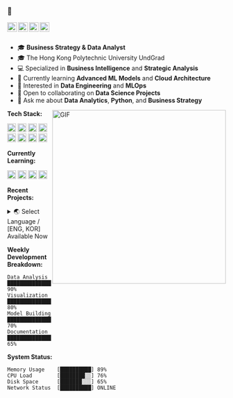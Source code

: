 ### 👋

<p align="left">
<a href="https://linkedin.com/in/your-profile">
  <img align="left" alt="LinkedIn" width="22px" src="https://cdn.jsdelivr.net/npm/simple-icons@3.12.2/icons/linkedin.svg" />
</a>
<a href="https://github.com/your-github">
  <img align="left" alt="Github" width="22px" src="https://cdn.jsdelivr.net/npm/simple-icons@3.12.2/icons/github.svg" />
</a>
<a href="mailto:your.email@gmail.com">
  <img align="left" alt="Email" width="22px" src="https://cdn.jsdelivr.net/npm/simple-icons@3.12.2/icons/gmail.svg" />
</a>
<a href="https://tableau.com/your-profile">
  <img align="left" alt="Tableau" width="22px" src="https://cdn.jsdelivr.net/npm/simple-icons@3.12.2/icons/tableau.svg" />
</a>
</p>

<br />
<br />

- 🎓 **Business Strategy & Data Analyst**
- 🎓 The Hong Kong Polytechnic University UndGrad
- 💻 Specialized in **Business Intelligence** and **Strategic Analysis**
- 🌱 Currently learning **Advanced ML Models** and **Cloud Architecture**
- 🤔 Interested in **Data Engineering** and **MLOps**
- 💼 Open to collaborating on **Data Science Projects**
- 💬 Ask me about **Data Analytics**, **Python**, and **Business Strategy**


<img align="right" alt="GIF" width="400px" src="https://media.giphy.com/media/SWoSkN6DxTszqIKEqv/giphy.gif" />

**Tech Stack:**  

<code><img height="20" src="https://cdn.jsdelivr.net/npm/simple-icons@3.12.2/icons/python.svg"></code>
<code><img height="20" src="https://cdn.jsdelivr.net/npm/simple-icons@3.12.2/icons/r.svg"></code>
<code><img height="20" src="https://cdn.jsdelivr.net/npm/simple-icons@3.12.2/icons/mysql.svg"></code>
<code><img height="20" src="https://cdn.jsdelivr.net/npm/simple-icons@3.12.2/icons/postgresql.svg"></code>
<code><img height="20" src="https://cdn.jsdelivr.net/npm/simple-icons@3.12.2/icons/tableau.svg"></code>
<code><img height="20" src="https://cdn.jsdelivr.net/npm/simple-icons@3.12.2/icons/powerbi.svg"></code>
<code><img height="20" src="https://cdn.jsdelivr.net/npm/simple-icons@3.12.2/icons/jupyter.svg"></code>
<code><img height="20" src="https://cdn.jsdelivr.net/npm/simple-icons@3.12.2/icons/git.svg"></code>

**Currently Learning:**

<code><img height="20" src="https://cdn.jsdelivr.net/npm/simple-icons@3.12.2/icons/tensorflow.svg"></code>
<code><img height="20" src="https://cdn.jsdelivr.net/npm/simple-icons@3.12.2/icons/amazonaws.svg"></code>
<code><img height="20" src="https://cdn.jsdelivr.net/npm/simple-icons@3.12.2/icons/googlecloud.svg"></code>
<code><img height="20" src="https://cdn.jsdelivr.net/npm/simple-icons@3.12.2/icons/apachekafka.svg"></code>

**Recent Projects:**

<details>
<summary>🌏 Select Language / [ENG, KOR] Available Now </summary>

<details>
<summary>Recent Projects [ENG]</summary>

<details>
<summary>
📊 Marketing ROI Optimization System
━━━━━━━━━━━━━━━━━━━━━━━━━━━━━━━━━━━━━━━━
• Improved marketing ROI by 30%
• Status: [██████████] 100% Complete
</summary>

### Marketing ROI Optimization System
#### Overview
Developed and implemented a comprehensive marketing ROI optimization system to enhance campaign performance and reduce costs.

#### Key Achievements
- Improved marketing ROI by 30%
- Reduced customer acquisition cost by 25%
- Automated campaign performance tracking
- Implemented real-time optimization algorithms

#### Technical Details
- **Tech Stack:** Python, Pandas, Scikit-learn
- **APIs Integrated:** Google Analytics, Facebook Ads, LinkedIn Ads
- **Database:** PostgreSQL
- **Visualization:** Tableau

#### Architecture
```text
Data Collection → Processing → Analysis → Optimization
```

#### [View Project Details →](https://github.com/your-github/marketing-roi)
</details>

<details>
<summary>
🤖 Customer Churn Prediction Model
━━━━━━━━━━━━━━━━━━━━━━━━━━━━━━━━━━━━━━━━
• Achieved 85% prediction accuracy
• Status: [██████████] 100% Complete
</summary>

### Customer Churn Prediction Model
#### Overview
Built a machine learning model to predict customer churn and implement preventive measures.

#### Key Achievements
- Achieved 85% prediction accuracy
- Reduced customer churn by 20%
- Implemented automated early warning system
- Created interactive dashboard for stakeholders

#### Technical Details
- **Tech Stack:** TensorFlow, Keras, PostgreSQL
- **Model Type:** Deep Learning Neural Network
- **Features:** 50+ customer behavior indicators
- **Deployment:** AWS SageMaker

#### Model Architecture
```text
Input Layer → Dense(128) → Dense(64) → Dense(32) → Output
```

#### [View Project Details →](https://github.com/your-github/churn-prediction)
</details>

<details>
<summary>
📈 Demand Forecasting System
━━━━━━━━━━━━━━━━━━━━━━━━━━━━━━━━━━━━━━━━
• 92% forecast accuracy achieved
• Status: [████████░░] 80% Complete
</summary>

### Demand Forecasting System
#### Overview
Developed an advanced demand forecasting system using time series analysis and machine learning.

#### Key Achievements
- 92% forecast accuracy achieved
- Reduced inventory costs by 25%
- Implemented automated stock management
- Real-time adjustment capabilities

#### Technical Details
- **Tech Stack:** Python, Prophet, PySpark
- **Algorithm:** Facebook Prophet + Custom LSTM
- **Data Sources:** ERP, POS, External Factors
- **Scale:** Processing 1M+ daily transactions

#### System Architecture
```text
Data Pipeline → Feature Engineering → Model Training → Prediction
```

#### [View Project Details →](https://github.com/your-github/demand-forecast)
</details>

<details>
<summary>
👥 Customer Segmentation Analysis
━━━━━━━━━━━━━━━━━━━━━━━━━━━━━━━━━━━━━━━━
• Identified 5 distinct customer segments
• Status: [██████░░░░] 60% Complete
</summary>

### Customer Segmentation Analysis
#### Overview
Conducted comprehensive customer segmentation analysis using advanced clustering techniques.

#### Key Achievements
- Identified 5 distinct customer segments
- Increased conversion rate by 40%
- Developed targeted marketing strategies
- Created interactive segment explorer

#### Technical Details
- **Tech Stack:** Python, Scikit-learn, PowerBI
- **Clustering Method:** K-means + Hierarchical
- **Features:** Demographics, Behavior, Transactions
- **Visualization:** PowerBI Dashboard

#### Analysis Process
```text
Data Prep → Clustering → Validation → Strategy
```

#### [View Project Details →](https://github.com/your-github/customer-segmentation)
</details>

</details>

<details>
<summary>최근 프로젝트 [KOR]</summary>

<details>
<summary>
📊 마케팅 ROI 최적화 시스템
━━━━━━━━━━━━━━━━━━━━━━━━━━━━━━━━━━━━━━━━
• 마케팅 ROI 30% 개선
• 진행상태: [██████████] 100% 완료
</summary>

### 마케팅 ROI 최적화 시스템
#### 개요
캠페인 성과 향상과 비용 절감을 위한 포괄적인 마케팅 ROI 최적화 시스템 개발 및 구현

#### 주요 성과
- 마케팅 ROI 30% 개선
- 고객 획득 비용 25% 절감
- 캠페인 성과 추적 자동화
- 실시간 최적화 알고리즘 구현

#### 기술 상세
- **기술 스택:** Python, Pandas, Scikit-learn
- **API 통합:** Google Analytics, Facebook Ads, LinkedIn Ads
- **데이터베이스:** PostgreSQL
- **시각화:** Tableau

#### 아키텍처
```text
데이터 수집 → 처리 → 분석 → 최적화
```

#### [프로젝트 상세 보기 →](https://github.com/your-github/marketing-roi)
</details>

<details>
<summary>
🤖 고객 이탈 예측 모델
━━━━━━━━━━━━━━━━━━━━━━━━━━━━━━━━━━━━━━━━
• 85% 예측 정확도 달성
• 진행상태: [██████████] 100% 완료
</summary>

### 고객 이탈 예측 모델
#### 개요
고객 이탈을 예측하고 예방 조치를 구현하기 위한 머신러닝 모델 구축

#### 주요 성과
- 85% 예측 정확도 달성
- 고객 이탈률 20% 감소
- 자동화된 조기 경보 시스템 구현
- 이해관계자를 위한 대시보드 제작

#### 기술 상세
- **기술 스택:** TensorFlow, Keras, PostgreSQL
- **모델 유형:** 딥러닝 신경망
- **특성:** 50개 이상의 고객 행동 지표
- **배포:** AWS SageMaker

#### 모델 아키텍처
```text
입력층 → Dense(128) → Dense(64) → Dense(32) → 출력층
```

#### [프로젝트 상세 보기 →](https://github.com/your-github/churn-prediction)
</details>

<details>
<summary>
📈 수요 예측 시스템
━━━━━━━━━━━━━━━━━━━━━━━━━━━━━━━━━━━━━━━━
• 92% 예측 정확도 달성
• 진행상태: [████████░░] 80% 완료
</summary>

### 수요 예측 시스템
#### 개요
시계열 분석과 머신러닝을 활용한 고급 수요 예측 시스템 개발

#### 주요 성과
- 92% 예측 정확도 달성
- 재고 비용 25% 절감
- 자동화된 재고 관리 구현
- 실시간 조정 기능

#### 기술 상세
- **기술 스택:** Python, Prophet, PySpark
- **알고리즘:** Facebook Prophet + Custom LSTM
- **데이터 소스:** ERP, POS, 외부 요인
- **규모:** 일일 100만+ 거래 처리

#### 시스템 아키텍처
```text
데이터 파이프라인 → 특성 공학 → 모델 학습 → 예측
```

#### [프로젝트 상세 보기 →](https://github.com/your-github/demand-forecast)
</details>

<details>
<summary>
👥 고객 세분화 분석
━━━━━━━━━━━━━━━━━━━━━━━━━━━━━━━━━━━━━━━━
• 5개의 고객 세그먼트 식별
• 진행상태: [██████░░░░] 60% 완료
</summary>

### 고객 세분화 분석
#### 개요
고급 클러스터링 기법을 사용한 포괄적인 고객 세분화 분석 수행

#### 주요 성과
- 5개의 고유 고객 세그먼트 식별
- 전환율 40% 증가
- 타겟 마케팅 전략 개발
- 대화형 세그먼트 탐색기 제작

#### 기술 상세
- **기술 스택:** Python, Scikit-learn, PowerBI
- **클러스터링 방법:** K-means + 계층적 클러스터링
- **특성:** 인구통계, 행동, 거래 데이터
- **시각화:** PowerBI 대시보드

#### 분석 프로세스
```text
데이터 준비 → 클러스터링 → 검증 → 전략 수립
```

#### [프로젝트 상세 보기 →](https://github.com/your-github/customer-segmentation)
</details>

</details>

</details>

**Weekly Development Breakdown:**
```text
Data Analysis    ██████████████████████░░  90%
Visualization    ██████████████████░░░░░░  80%
Model Building   ████████████████░░░░░░░░  70%
Documentation    ███████████████░░░░░░░░░  65%
```

**System Status:**
```text
Memory Usage    [██████████] 89%
CPU Load        [████████░░] 76%
Disk Space      [███████░░░] 65%
Network Status  [██████████] ONLINE
```

